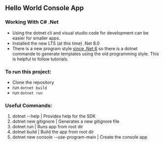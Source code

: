 ## Hello World Console App

### Working With C# .Net

- Using the dotnet cli and visual studio code for development can be easier for smaller apps.
- Installed the new LTS (at this time) .Net 8.0
- There is a new program style [since .Net 6](https://learn.microsoft.com/en-us/dotnet/core/tutorials/top-level-templates#use-the-new-program-style) so there is a dotnet commande to generate templates using the old programming style. This is helpful to follow tutorials.

### To run this project:

- Clone the repository
- run `dotnet build`
- run `dotnet run`

### Useful Commands:

1. dotnet --help | Provides help for the SDK
2. dotnet new gitignore | Generates a new gitignore file
3. dotnet run | Runs app from root dir
4. dotnet build | Build the app from root dir
5. dotnet new console --use-program-main | Create the console app
